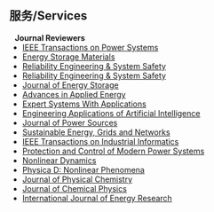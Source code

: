## 服务/Services
<!--
<h4 style="margin:0 10px 0;"> Confer Reviewers</h4>
<ul style="margin:0 0 5px;">
  <li><a href="http://cvpr2023.thecvf.com/"><autocolor>IEEE/CVF Conference on Computer Vision and Pattern Recognition (CVPR) 2021-2023</autocolor></a></li>
  <li><a href="http://iccv2021.thecvf.com/"><autocolor>IEEE/CVF International Conference on Computer Vision (ICCV) 2021</autocolor></a></li>
  <li><a href="https://eccv2022.ecva.net/"><autocolor>European Conference on Computer Vision (ECCV) 2022</autocolor></a></li> 
</ul>
-->

<h4 style="margin:0 10px 0;">Journal Reviewers</h4>

<ul style="margin:0 0 20px;">
  <li><a href="https://ieeexplore.ieee.org/xpl/RecentIssue.jsp?punumber=59"> <autocolor> IEEE Transactions on Power Systems </autocolor></a></li>
  <li><a href="https://www.sciencedirect.com/journal/energy-storage-materials"> <autocolor> Energy Storage Materials </autocolor></a></li>
  <li><a href="https://www.sciencedirect.com/journal/reliability-engineering-and-system-safety"> <autocolor> Reliability Engineering & System Safety </autocolor></a></li>
  <li><a href="https://www.sciencedirect.com/journal/reliability-engineering-and-system-safety"> <autocoor> Reliability Engineering & System Safety </autocolor></a></li>
  <li><a href="https://www.sciencedirect.com/journal/journal-of-energy-storage"> <autocolor> Journal of Energy Storage </autocolor></a></li>
  <li><a href="https://www.sciencedirect.com/journal/advances-in-applied-energy"> <autocolor> Advances in Applied Energy </autocolor></a></li>
  <li><a href="https://www.sciencedirect.com/journal/expert-systems-with-applications"> <autocolor> Expert Systems With Applications </autocolor></a></li>
  <li><a href="https://www.sciencedirect.com/journal/engineering-applications-of-artificial-intelligence"><autocolor>Engineering Applications of Artificial Intelligence </autocolor></a></li>
  <li><a href="https://www.sciencedirect.com/journal/journal-of-power-sources"><autocolor>Journal of Power Sources </autocolor></a></li> 
  <li><a href="https://www.sciencedirect.com/journal/sustainable-energy-grids-and-networks"><autocolor>Sustainable Energy, Grids and Networks </autocolor></a></li>
  <li><a href="https://mc.manuscriptcentral.com/tii"><autocolor>IEEE Transactions on Industrial Informatics </autocolor></a></li>
  <li><a href="https://pcmp.springeropen.com/"><autocolor>Protection and Control of Modern Power Systems </autocolor></a></li>
  <li><a href="https://www.springer.com/journal/11071"><autocolor>Nonlinear Dynamics </autocolor></a></li>
  <li><a href="https://www.sciencedirect.com/journal/physica-d-nonlinear-phenomena"><autocolor>Physica D: Nonlinear Phenomena </autocolor></a></li>
  <li><a href="https://pubs.acs.org/loi/jpchax"><autocolor>Journal of Physical Chemistry </autocolor></a></li>
  <li><a href="https://pubs.aip.org/jcp"><autocolor>Journal of Chemical Physics </autocolor></a></li>
  <li><a href="https://onlinelibrary.wiley.com/journal/1099114x"><autocolor>International Journal of Energy Research </autocolor></a></li>
</ul>
